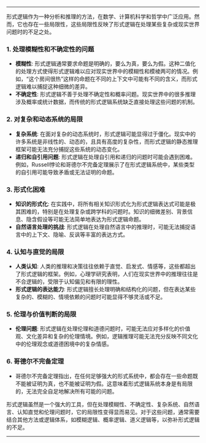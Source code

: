 
---

形式逻辑作为一种分析和推理的方法，在数学、计算机科学和哲学中广泛应用。然而，它也存在一些局限性，这些局限性反映了形式逻辑在处理某些复杂或现实世界问题时的不足之处。

### 1. **处理模糊性和不确定性的问题**
   - **模糊性**: 形式逻辑通常要求命题是明确的，要么为真，要么为假。这种二值化的处理方式使得形式逻辑难以应对现实世界中的模糊性和模棱两可的情况。例如，“这个房间很热”这样的命题在不同的上下文中可能有不同的含义，而形式逻辑难以捕捉这种细微的差异。
   - **不确定性**: 形式逻辑不善于处理不确定性和概率问题。现实世界中的很多推理涉及概率或统计数据，而传统的形式逻辑系统缺乏直接处理这些问题的机制。

### 2. **对复杂和动态系统的局限**
   - **复杂系统**: 在面对复杂的动态系统时，形式逻辑可能显得过于僵化。现实中的许多系统是非线性的、动态的，且具有高度的复杂性，而形式逻辑的静态推理框架可能无法充分捕捉这些系统的动态变化。
   - **递归和自引用问题**: 形式逻辑在处理自引用和递归的问题时可能会遇到困难。例如，Russell悖论和哥德尔不完备定理展示了在形式逻辑系统中，某些类型的自引用可能导致矛盾或无法证明的命题。

### 3. **形式化困难**
   - **知识的形式化**: 在实践中，将所有相关知识形式化为形式逻辑表达式可能是极其困难的，特别是在处理复杂或跨学科的问题时。知识的细微差别、背景信息、隐含假设等可能无法简单地表达为形式逻辑命题。
   - **自然语言处理的挑战**: 形式逻辑在处理自然语言中的推理时，可能无法捕捉语言中的上下文、隐喻、反讽等丰富的表达方式。

### 4. **认知与直觉的局限**
   - **人类认知**: 人类的推理和决策往往依赖于直觉、启发式、情感等，这些都超出了形式逻辑的框架。例如，心理学研究表明，人们在现实世界中的推理往往是不合逻辑的，受限于认知偏见和有限的理性。
   - **形式逻辑的表达能力**: 形式逻辑擅长处理明确和结构化的问题，但在表达某些复杂的、模糊的、情境依赖的问题时可能显得不够灵活或不足。

### 5. **伦理与价值判断的局限**
   - **伦理问题**: 形式逻辑在处理伦理和道德问题时，可能无法应对多样化的价值观、文化差异和复杂的伦理情境。例如，逻辑推理可能无法充分反映不同文化中的伦理观念或道德困境中的复杂情感。

### 6. **哥德尔不完备定理**
   - 哥德尔不完备定理指出，在任何足够强大的形式系统中，都会存在一些命题既不能被证明为真，也不能被证明为假。这意味着形式逻辑系统本身是有局限的，无法完全自足地解决所有可能的问题。

形式逻辑虽然是一个强大的工具，但在处理模糊性、不确定性、复杂系统、自然语言、认知直觉和伦理问题时，它的局限性变得显而易见。对于这些问题，通常需要结合<span class="red">其他方法或逻辑体系</span>，如模糊逻辑、概率逻辑、道义逻辑等，以弥补形式逻辑的不足。

---



